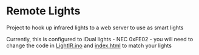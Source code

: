 # Remote Lights

Project to hook up infrared lights to a web server to use as smart lights

Currently, this is configured to iDual lights - NEC 0xFE02 - you will need to change the code in [LightIR.ino](/LightIR/LightIR.ino) and [index.html](/server/data/index.html) to match your lights
